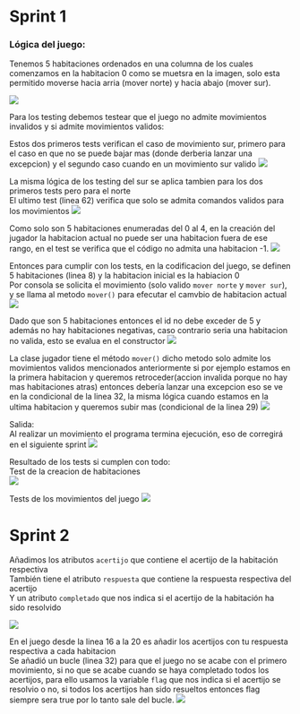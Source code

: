 # Sprint 1  
### Lógica del juego:  
Tenemos 5 habitaciones ordenados en una columna de los cuales comenzamos en la habitacion 0 como se muetsra en la imagen, solo esta
permitido moverse hacia arria (mover norte) y hacia abajo (mover sur).

![](img/logica.png)
  
Para los testing debemos testear que el juego no admite movimientos invalidos y si admite movimientos validos:  

Estos dos primeros tests verifican el caso de movimiento sur, primero para el caso en que no se puede bajar mas (donde derberia lanzar una excepcion)
y el segundo caso cuando en un movimiento sur valido
![](img/e1-test-sur.png)  
  
La misma lógica de los testing del sur se aplica tambien para los dos primeros tests pero para el norte  
El ultimo test (linea 62) verifica que solo se admita comandos validos para los movimientos
![](img/e1-test-moviminto.png)  
  
Como solo son 5 habitaciones enumeradas del 0 al 4, en la creación del jugador la habitacion actual no puede ser
una habitacion fuera de ese rango, en el test se verifica que el código no admita una habitacion -1.
![](img/e1-test-habi.png)  

Entonces para cumplir con los tests, en la codificacion del juego, se definen 5 habitaciones (linea 8) y la habitacion inicial es la habiacion 0   
Por consola se solicita el movimiento (solo valido `mover norte` y `mover sur`), y se llama al metodo
`mover()` para efecutar el camvbio de habitacion actual
![](img/e1-juego.png)

Dado que son 5 habitaciones entonces el id no debe exceder de 5 y además no hay habitaciones negativas, caso contrario
seria una habitacion no valida, esto se evalua en el constructor
![](img/e1-habitacion.png)

La clase jugador tiene el método `mover()` dicho metodo solo admite los movimientos validos mencionados anteriormente
si por ejemplo estamos en la primera habitacion y queremos retroceder(accion invalida porque no hay mas habitaciones atras)
entonces debería lanzar una excepcion eso se ve en la condicional de la linea 32, la misma lógica cuando estamos
en la ultima habitacion y queremos subir mas (condicional de la linea 29)
![](img/e1-Jugador.png)

Salida:   
Al realizar un movimiento el programa termina ejecución, eso de corregirá en el siguiente sprint
![](img/e1-salida.png)

Resultado de los tests si cumplen con todo:  
Test de la creacion de habitaciones  
![](img/e1-test-resulthabitacion.png)    
  
Tests de los movimientos del juego
![](img/e1-testresult-mov.png)  
  
# Sprint 2  
  
Añadimos los atributos `acertijo` que contiene el acertijo de la habitación respectiva  
También tiene el atributo `respuesta` que contiene la respuesta respectiva del acertijo  
Y un atributo `completado` que nos indica si el acertijo de la habitación ha sido resolvido 

![](img/e2-habitacion.png)  
    
En el juego desde la linea 16 a la 20 es añadir los acertijos con tu respuesta respectiva a cada habitacion  
Se añadió un bucle (linea 32) para que el juego no se acabe con el primero movimiento, si no que se acabe cuando se haya completado todos los acertijos,
para ello usamos la variable `flag` que nos indica si el acertijo se resolvio o no, si todos los acertijos han sido resueltos entonces flag siempre sera true por lo tanto sale del bucle.
![](img/e2-Juego.png)